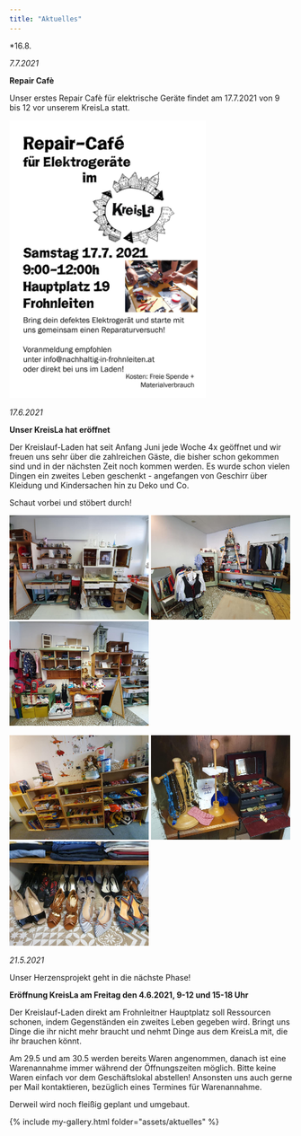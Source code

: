 ```yaml
---
title: "Aktuelles"
---
```


*16.8.


*7.7.2021*

**Repair Cafè**

Unser erstes Repair Cafè für elektrische Geräte findet am 17.7.2021 von 9 bis 12 vor unserem KreisLa statt.

<img src="assets/RC.jpg" alt="drawing" width="350"/>



*17.6.2021*

**Unser KreisLa hat eröffnet**

Der Kreislauf-Laden hat seit Anfang Juni jede Woche 4x geöffnet und wir freuen uns sehr über die zahlreichen Gäste, die bisher schon gekommen sind und in der nächsten Zeit noch kommen werden.
Es wurde schon vielen Dingen ein zweites Leben geschenkt - angefangen von Geschirr über Kleidung und Kindersachen hin zu Deko und Co.

Schaut vorbei und stöbert durch!

<img src="assets/Geschirr.jpg" alt="drawing" width="248"/>  <img src="assets/Kleidung.jpg" alt="drawing" width="248"/>  <img src="assets/KinderVorne.jpg" alt="drawing" width="248"/> 

<img src="assets/KinderHinten.jpg" alt="drawing" width="248"/>  <img src="assets/Schmuck.jpg" alt="drawing" width="248"/>  <img src="assets/Schuhe.jpg" alt="drawing" width="248"/>




*21.5.2021*

Unser Herzensprojekt geht in die nächste Phase!

**Eröffnung KreisLa am Freitag den 4.6.2021, 9-12 und 15-18 Uhr**

Der Kreislauf-Laden direkt am Frohnleitner Hauptplatz soll Ressourcen schonen, indem Gegenständen ein zweites Leben gegeben wird. Bringt uns Dinge die ihr nicht mehr braucht und nehmt Dinge aus dem KreisLa mit, die ihr brauchen könnt.


Am 29.5 und am 30.5 werden bereits Waren angenommen, danach ist eine Warenannahme immer während der Öffnungszeiten möglich. Bitte keine Waren einfach vor dem Geschäftslokal abstellen! Ansonsten uns auch gerne per Mail kontaktieren, bezüglich eines Termines für Warenannahme.

Derweil wird noch fleißig geplant und umgebaut.


{% include my-gallery.html folder="assets/aktuelles" %}
